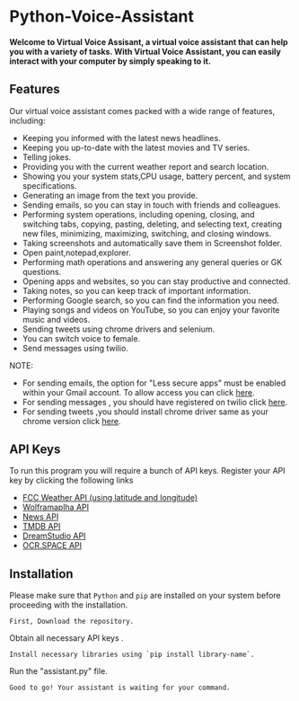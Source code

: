 # Python-Voice-Assistant

#### Welcome to Virtual Voice Assisant, a virtual voice assistant that can help you with a variety of tasks. With Virtual Voice Assistant, you can easily interact with your computer by simply speaking to it.

## Features
Our virtual voice assistant comes packed with a wide range of features, including:
- Keeping you informed with the latest news headlines.
- Keeping you up-to-date with the latest movies and TV series.
- Telling jokes.
- Providing you with the current weather report and search location.
- Showing you your system stats,CPU usage, battery percent, and system specifications.
- Generating an image from the text you provide.
- Sending emails, so you can stay in touch with friends and colleagues.
- Performing system operations, including opening, closing, and switching tabs, copying, pasting, deleting, and selecting text, creating new files, minimizing, maximizing, switching, and closing windows.
- Taking screenshots and automatically save them in Screenshot folder.
- Open paint,notepad,explorer.
- Performing math operations and answering any general queries or GK questions.
- Opening apps and websites, so you can stay productive and connected.
- Taking notes, so you can keep track of important information.
- Performing Google search, so you can find the information you need.
- Playing songs and videos on YouTube, so you can enjoy your favorite music and videos.
- Sending tweets using chrome drivers and selenium.
- You can switch voice to female.
- Send messages using twilio.


NOTE: 
- For sending emails, the option for "Less secure apps" must be enabled within your Gmail account. To allow access you can click [here](https://myaccount.google.com/lesssecureapps).
- For sending messages , you should have registered on twilio click [here](https://www.twilio.com/try-twilio).
- For sending tweets ,you should install chrome driver same as your chrome version click [here](https://chromedriver.chromium.org/).

## API Keys
To run this program you will require a bunch of API keys. Register your API key by clicking the following links
- [FCC Weather API (using latitude and longitude)](https://fcc-weather-api.glitch.me/api/current?lat=37.7749&lon=-122.4194)
- [Wolframaplha API](https://products.wolframalpha.com/api)
- [News API](https://newsapi.org/)
- [TMDB API](https://developers.themoviedb.org/3/getting-started/introduction)
- [DreamStudio API](https://platform.stability.ai/docs/getting-started/authentication)
- [OCR.SPACE API](https://api.ocr.space/parse/image)

## Installation

Please make sure that `Python` and `pip` are installed on your system before proceeding with the installation.
```
First, Download the repository.
```
Obtain all necessary API keys .
```
Install necessary libraries using `pip install library-name`.
```
Run the "assistant.py" file.
```
Good to go! Your assistant is waiting for your command.
